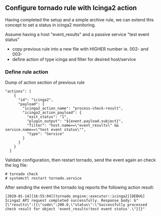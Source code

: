## Configure tornado rule with Icinga2 action

Having completed the setup and a simple archive rule, we can extend this concept to set a status in icinga2 monitoring.

Assume having a host "event_results" and a passive service "test event status"

- copy previous rule into a new file with HIGHER number ie. 002- and 003-
- define action of type icinga and filter for desired host/service

### Define rule action

Dump of action section of previous rule
```
"actions": [
    {
      "id": "icinga2",
      "payload": {
        "icinga2_action_name": "process-check-result",
        "icinga2_action_payload": {
          "exit_status": "1",
          "plugin_output": "${event.payload.subject}",
          "filter": "host.name==\"event_results\" && service.name==\"test event status\"",
          "type": "Service"
        }
      }
    }
  ]

```

Validate configuration, then restart tornado, send the event again an check the log file:
```
# tornado check
# systemctl restart tornado.service
```
After sending the event the tornado log reports the following action result:
```
[2020-01-14][16:55:04][tornado_engine::executor::icinga2][DEBUG] Icinga2 API request completed successfully. Response body: b"{\"results\":[{\"code\":200.0,\"status\":\"Successfully processed check result for object 'event_results!test event status'.\"}]}"
```
